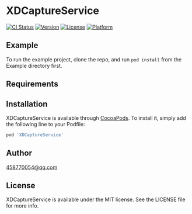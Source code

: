 # XDCaptureService

[![CI Status](http://img.shields.io/travis/458770054@qq.com/XDCaptureService.svg?style=flat)](https://travis-ci.org/458770054@qq.com/XDCaptureService)
[![Version](https://img.shields.io/cocoapods/v/XDCaptureService.svg?style=flat)](http://cocoapods.org/pods/XDCaptureService)
[![License](https://img.shields.io/cocoapods/l/XDCaptureService.svg?style=flat)](http://cocoapods.org/pods/XDCaptureService)
[![Platform](https://img.shields.io/cocoapods/p/XDCaptureService.svg?style=flat)](http://cocoapods.org/pods/XDCaptureService)

## Example

To run the example project, clone the repo, and run `pod install` from the Example directory first.

## Requirements

## Installation

XDCaptureService is available through [CocoaPods](http://cocoapods.org). To install
it, simply add the following line to your Podfile:

```ruby
pod 'XDCaptureService'
```

## Author

458770054@qq.com

## License

XDCaptureService is available under the MIT license. See the LICENSE file for more info.
